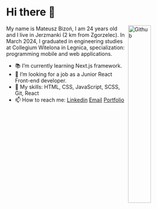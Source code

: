 # Hi there 👋

<img width="35%" align="right" alt="Github" src="https://user-images.githubusercontent.com/48678280/88862734-4903af80-d201-11ea-968b-9c939d88a37c.gif" />

My name is Mateusz Bizoń, I am 24 years old and I live in Jerzmanki (2 km from Zgorzelec). In March 2024, I graduated in engineering studies at Collegium Witelona in Legnica, specialization: programming mobile and web applications.

- 📚 I’m currently learning Next.js framework.
- 👯 I’m looking for a job as a Junior React Front-end developer.
- 🔭 My skills: HTML, CSS, JavaScript, SCSS, Git, React
- 📫 How to reach me: [Linkedin](https://www.linkedin.com/in/mateusz-bizo%C5%84-ab5672304/) [Email](mailto:mat-biz@wp.pl) [Portfolio](https://portfoliomateuszbizon.netlify.app/)

